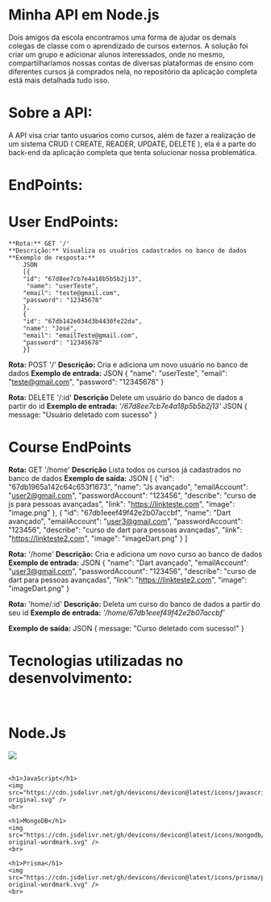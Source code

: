 # Minha API em Node.js

Dois amigos da escola encontramos uma forma de ajudar os demais colegas de classe com o aprendizado de cursos externos.
A solução foi criar um grupo e adicionar alunos interessados, onde no mesmo, compartilharíamos nossas contas de diversas plataformas de ensino com diferentes cursos já comprados nela, no repositório da aplicação completa está mais detalhada tudo isso.

# Sobre a API:

A API visa criar tanto usuarios como cursos, além de fazer a realização de um sistema CRUD ( CREATE, READER, UPDATE, DELETE ), ela é a parte do back-end da aplicação completa que tenta solucionar nossa problemática.

# EndPoints:
# User EndPoints: 
    **Rota:** GET '/'
    **Descrição:** Visualiza os usuários cadastrados no banco de dados
    **Exemplo de resposta:**
        JSON
        [{
        "id": "67d8ee7cb7e4a18b5b5b2j13",
         "name": "userTeste",
        "email": "teste@gmail.com",
        "password": "12345678"  
        },
        {
        "id": "67db142e034d3b4430fe22da",
        "name": "José",
        "email": "emailTeste@gmail.com",
        "password": "12345678"
        }]

**Rota:** POST '/'
**Descrição:** Cria e adiciona um novo usuário no banco de dados
**Exemplo de entrada:**
            JSON
            {
                "name": "userTeste",
                "email": "teste@gmail.com",
                "password": "12345678" 
            }

**Rota:** DELETE '/:id'
**Descrição** Delete um usuário do banco de dados a partir do id
**Exemplo de entrada:**
*'/67d8ee7cb7e4a18p5b5b2j13'*
            JSON
            {
                message: "Usuário deletado com sucesso"
            }

# Course EndPoints
**Rota:** GET '/home'
**Descrição** Lista todos os cursos já cadastrados no banco de dados
**Exemplo de saída:**
            JSON
            [
                {
                    "id": "67db1965a142c64c653f1673",
                    "name": "Js avançado",
                    "emailAccount": "user2@gmail.com",
                    "passwordAccount": "123456",
                    "describe": "curso de js para pessoas avançadas",
                    "link": "https://linkteste.com",
                    "image": "image.png"
                },
                {
                    "id": "67db1eeef49f42e2b07accbf",
                    "name": "Dart avançado",
                    "emailAccount": "user3@gmail.com",
                    "passwordAccount": "123456",
                    "describe": "curso de dart para pessoas avançadas",
                    "link": "https://linkteste2.com",
                    "image": "imageDart.png"
                }
            ]

**Rota:** '/home'
**Descrição:** Cria e adiciona um novo curso ao banco de dados
**Exemplo de entrada:**
            JSON
            {
                    "name": "Dart avançado",
                    "emailAccount": "user3@gmail.com",
                    "passwordAccount": "123456",
                    "describe": "curso de dart para pessoas avançadas",
                    "link": "https://linkteste2.com",
                    "image": "imageDart.png"
            }

**Rota:** 'home/:id'
**Descrição:** Deleta um curso do banco de dados a partir do seu id
**Exemplo de entrada:**
            *'/home/67db1eeef49f42e2b07accbf'*

**Exemplo de saída:** 
            JSON
            {
                message: "Curso deletado com sucesso!"
            }

# Tecnologias utilizadas no desenvolvimento:
<div style="display: flex; flex-direction: column;"><br>
    <h1>Node.Js</h1>
    <img src="https://cdn.jsdelivr.net/gh/devicons/devicon@latest/icons/nodejs/nodejs-original-wordmark.svg" />
    <br>
    
    <h1>JavaScript</h1>
    <img src="https://cdn.jsdelivr.net/gh/devicons/devicon@latest/icons/javascript/javascript-original.svg" />
    <br>

    <h1>MongoDB</h1>
    <img src="https://cdn.jsdelivr.net/gh/devicons/devicon@latest/icons/mongodb/mongodb-original-wordmark.svg" />
    <br>

    <h1>Prisma</h1>
    <img src="https://cdn.jsdelivr.net/gh/devicons/devicon@latest/icons/prisma/prisma-original-wordmark.svg" />
    <br>
</div>
